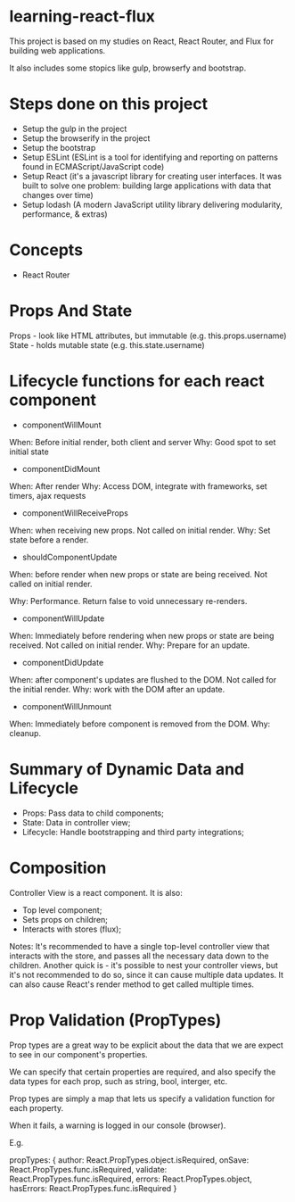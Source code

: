 # learning-react-flux

This project is based on my studies on React, React Router, and Flux for building web applications.

It also includes some stopics like gulp, browserfy and bootstrap.

# Steps done on this project

+ Setup the gulp in the project
+ Setup the browserify in the project
+ Setup the bootstrap
+ Setup ESLint (ESLint is a tool for identifying and reporting on patterns found in ECMAScript/JavaScript code)
+ Setup React (it's a javascript library for creating user interfaces. It was built to solve one problem: building large applications with data that changes over time)
+ Setup lodash (A modern JavaScript utility library delivering modularity, performance, & extras)

# Concepts

+ React Router

# Props And State

Props - look like HTML attributes, but immutable (e.g. this.props.username)
State - holds mutable state (e.g. this.state.username)

# Lifecycle functions for each react component

+ componentWillMount

When: Before initial render, both client and server
Why: Good spot to set initial state

+ componentDidMount

When: After render
Why: Access DOM, integrate with frameworks, set timers, ajax requests

+ componentWillReceiveProps

When: when receiving new props. Not called on initial render.
Why: Set state before a render.

+ shouldComponentUpdate

When: before render when new props or state are being received.
Not called on initial render.

Why: Performance. Return false to void unnecessary re-renders.

+ componentWillUpdate

When: Immediately before rendering when new props or state are being received. Not called on initial render.
Why: Prepare for an update.

+ componentDidUpdate

When: after component's updates are flushed to the DOM. Not called for the initial render.
Why: work with the DOM after an update.

+ componentWillUnmount

When: Immediately before component is removed from the DOM.
Why: cleanup.

# Summary of Dynamic Data and Lifecycle

+ Props: Pass data to child components;
+ State: Data in controller view;
+ Lifecycle: Handle bootstrapping and third party integrations;

# Composition

Controller View is a react component. It is also:

+ Top level component;
+ Sets props on children;
+ Interacts with stores (flux);

Notes: It's recommended to have a single top-level controller view that interacts with the store,
and passes all the necessary data down to the children.
Another quick is - it's possible to nest your controller views, but it's not recommended to do so,
since it can cause multiple data updates. It can also cause React's render method to get called multiple times.

# Prop Validation (PropTypes)

Prop types are a great way to be explicit about the data that we are expect to see in our component's properties.

We can specify that certain properties are required, and also specify the data types for each prop, such as string, bool, interger, etc.

Prop types are simply a map that lets us specify a validation function for each property.

When it fails, a warning is logged in our console (browser).

E.g.

propTypes: {
  author:     React.PropTypes.object.isRequired,
  onSave:     React.PropTypes.func.isRequired,
  validate:   React.PropTypes.func.isRequired,
  errors:     React.PropTypes.object,
  hasErrors:  React.PropTypes.func.isRequired
}
